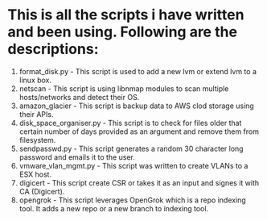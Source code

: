 # This is all the scripts i have written and been using. Following are the descriptions:

1) format_disk.py - This script is used to add a new lvm or extend lvm to a linux box.
2) netscan - This script is using libnmap modules to scan multiple hosts/networks and detect their OS.
3) amazon_glacier - This script is backup data to AWS clod storage using their APIs.
4) disk_space_organiser.py - This script is to check for files older that certain number of days provided as an argument and  remove them from filesystem.
5) sendpasswd.py - This script generates a random 30 character long password and emails it to the user.
6) vmware_vlan_mgmt.py - This script was written to create VLANs to a ESX host.
7) digicert - This script create CSR or takes it as an input and signes it with CA (Digicert). 
8) opengrok - This script leverages OpenGrok which is a repo indexing tool. It adds a new repo or a new  branch to indexing tool.    
